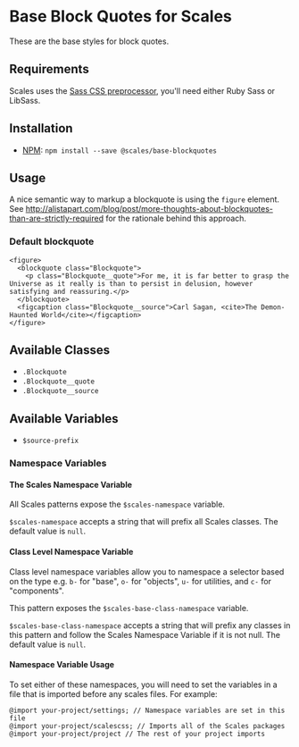 # Base Block Quotes for Scales

These are the base styles for block quotes.

## Requirements

Scales uses the [Sass CSS preprocessor](http://sass-lang.com/), you'll need either Ruby Sass or LibSass.

## Installation

* [NPM](http://npmjs.com): `npm install --save @scales/base-blockquotes`

## Usage

A nice semantic way to markup a blockquote is using the `figure` element. See http://alistapart.com/blog/post/more-thoughts-about-blockquotes-than-are-strictly-required for the rationale behind this approach.

### Default blockquote
```
<figure>
  <blockquote class="Blockquote">
    <p class="Blockquote__quote">For me, it is far better to grasp the Universe as it really is than to persist in delusion, however satisfying and reassuring.</p>
  </blockquote>
  <figcaption class="Blockquote__source">Carl Sagan, <cite>The Demon-Haunted World</cite></figcaption>
</figure>
```

## Available Classes

* `.Blockquote`
* `.Blockquote__quote`
* `.Blockquote__source`

## Available Variables

* `$source-prefix`

### Namespace Variables

#### The Scales Namespace Variable

All Scales patterns expose the `$scales-namespace` variable.

`$scales-namespace` accepts a string that will prefix all Scales classes. The default value is `null`.

#### Class Level Namespace Variable

Class level namespace variables allow you to namespace a selector based on the type e.g. `b-` for "base", `o-` for "objects", `u-` for utilities, and `c-` for "components".

This pattern exposes the `$scales-base-class-namespace` variable.

`$scales-base-class-namespace` accepts a string that will prefix any classes in this pattern and follow the Scales Namespace Variable if it is not null. The default value is `null`.

#### Namespace Variable Usage

To set either of these namespaces, you will need to set the variables in a file that is imported before any scales files. For example:

```
@import your-project/settings; // Namespace variables are set in this file
@import your-project/scalescss; // Imports all of the Scales packages
@import your-project/project // The rest of your project imports
```
